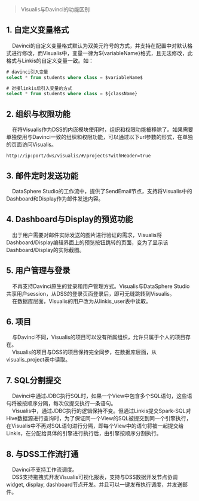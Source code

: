 > Visualis与Davinci的功能区别

## 1. 自定义变量格式

&nbsp;&nbsp;&nbsp;&nbsp;Davinci的自定义变量格式默认为双美元符号的方式，并支持在配置中对默认格式进行修改，而Visualis中，变量一律为${variableName}格式，且无法修改，此格式与Linkis的自定义变量一致。如：  
````sql
# davinci引入变量
select * from students where class = $variableName$

# 对接linkis后引入变量的方式
select * from students where class = ${className}
````

## 2. 组织与权限功能

&nbsp;&nbsp;&nbsp;&nbsp;在将Visualis作为DSS的内嵌模块使用时，组织和权限功能被移除了。如果需要单独使用与Davinci一致的组织和权限功能，可以通过以下url参数的形式，在单独的页面访问Visualis。  
````url
http://ip:port/dws/visualis/#/projects?withHeader=true
````

## 3. 邮件定时发送功能

&nbsp;&nbsp;&nbsp;&nbsp;DataSphere Studio的工作流中，提供了SendEmail节点，支持将Visualis中的Dashboard和Display作为邮件发送内容。  


## 4. Dashboard与Display的预览功能

&nbsp;&nbsp;&nbsp;&nbsp;出于用户需要对邮件实际发送的图片进行验证的需求，Visualis将Dashboard/Display编辑界面上的预览按钮跳转的页面，变为了显示该Dashboard/Display的实际截图。  


## 5. 用户管理与登录

&nbsp;&nbsp;&nbsp;&nbsp;不再支持Davinci原生的登录和用户管理方式。Visualis与DataSphere Studio共享用户session，从DSS的登录页面登录后，即可无缝跳转到Visualis。  
&nbsp;&nbsp;&nbsp;&nbsp;在数据库层面，Visualis的用户改为从linkis_user表中读取。

## 6. 项目

&nbsp;&nbsp;&nbsp;&nbsp;与Davinci不同，Visualis的项目可以没有所属组织，允许只属于个人的项目存在。  
&nbsp;&nbsp;&nbsp;&nbsp;Visualis的项目与DSS的项目保持完全同步，在数据库层面，从visualis_project表中读取。

## 7. SQL分割提交

&nbsp;&nbsp;&nbsp;&nbsp;Davinci中通过JDBC执行SQL时，如果一个View中包含多个SQL语句，这些语句将被按顺序分隔，每次仅提交执行一条语句。  
&nbsp;&nbsp;&nbsp;&nbsp;Visualis中，通过JDBC执行的逻辑保持不变。但通过Linkis提交Spark-SQL对Hive数据源进行查询时，为了保证同一个View的SQL被提交到同一个引擎执行，在Visualis中不再对SQL语句进行分隔，即每个View中的语句将被一起提交给Linkis，在分配给具体的引擎进行执行后，由引擎按顺序分割执行。  

## 8. 与DSS工作流打通
&nbsp;&nbsp;&nbsp;&nbsp;Davinci不支持工作流调度。  
&nbsp;&nbsp;&nbsp;&nbsp;DSS支持拖拽式开发Visualis可视化报表，支持与DSS数据开发节点协调widget, display, dashboard节点开发。并且可以一键发布执行调度，并发送邮件。
